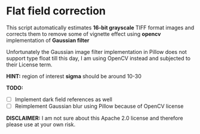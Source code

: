 # Flat field correction

This script automatically estimates **16-bit grayscale** TIFF format images and corrects them to remove some of vignette effect using **opencv** implementation of **Gaussian filter**

Unfortunately the Gaussian image filter implementation in Pillow does not support type float till this day, I am using OpenCV instead and subjected to their License term.

**HINT:** region of interest **sigma** should be around 10-30

**TODO:**

- [ ] Implement dark field references as well
- [ ] Reimplement Gaussian blur using Pillow because of OpenCV license

**DISCLAIMER:** I am not sure about this Apache 2.0 license and therefore please use at your own risk.
